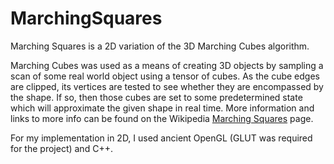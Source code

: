 # MarchingSquares

Marching Squares is a 2D variation of the 3D Marching Cubes algorithm. 

Marching Cubes was used as a means of creating 3D objects by sampling a scan of some real world object using a tensor of cubes. As the cube edges are clipped, its vertices are tested to see whether they are encompassed by the shape. If so, then those cubes are set to some predetermined state which will approximate the given shape in real time. More information and links to more info can be found on the Wikipedia [Marching Squares](https://en.wikipedia.org/wiki/Marching_cubes) page.

For my implementation in 2D, I used ancient OpenGL (GLUT was required for the project) and C++.

